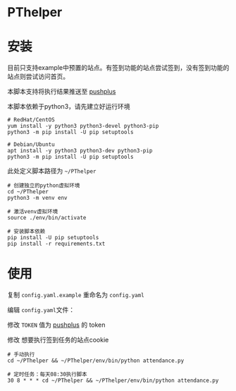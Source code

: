 # PThelper

# 安装

目前只支持example中预置的站点。有签到功能的站点尝试签到，没有签到功能的站点则尝试访问首页。

本脚本支持将执行结果推送至 [pushplus](https://pushplus.hxtrip.com/ "pushplus")

本脚本依赖于python3，请先建立好运行环境

```
# RedHat/CentOS
yum install -y python3 python3-devel python3-pip
python3 -m pip install -U pip setuptools
```

```
# Debian/Ubuntu
apt install -y python3 python3-dev python3-pip
python3 -m pip install -U pip setuptools
```


此处定义脚本路径为 `~/PThelper`
```
# 创建独立的python虚拟环境
cd ~/PThelper
python3 -m venv env

# 激活venv虚拟环境
source ./env/bin/activate

# 安装脚本依赖
pip install -U pip setuptools
pip install -r requirements.txt
```

# 使用

复制 `config.yaml.example` 重命名为 `config.yaml`

编辑 `config.yaml`文件：

  修改 `TOKEN` 值为 [pushplus](https://pushplus.hxtrip.com/ "pushplus") 的 token

  修改 想要执行签到任务的站点cookie

```
# 手动执行
cd ~/PThelper && ~/PThelper/env/bin/python attendance.py
```

```
# 定时任务：每天08:30执行脚本
30 8 * * * cd ~/PThelper && ~/PThelper/env/bin/python attendance.py
```
